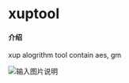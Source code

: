 # xuptool

#### 介绍

xup alogrithm tool contain aes, gm


![输入图片说明](https://images.gitee.com/uploads/images/2022/0329/165309_8fceb450_920689.png "截图_选择区域_20220329164403.png")

